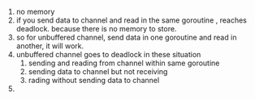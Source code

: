 1. no memory
2. if you send data to channel and read in the same goroutine , reaches deadlock. because there is no memory to store.
3. so for unbuffered channel, send data in one goroutine and read in another, it will work.
4. unbuffered channel goes to deadlock in these situation
      1. sending and reading from channel within same goroutine
      2. sending data to channel but not receiving
      3. rading without sending data to channel
5. 
